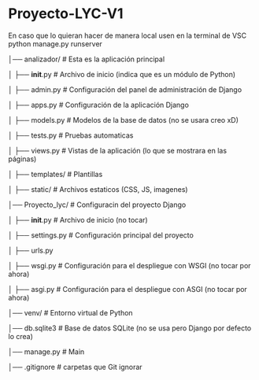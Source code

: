 # Proyecto-LYC-V1
En caso que lo quieran hacer de manera local usen en la terminal de VSC python manage.py runserver


│── analizador/      # Esta es la aplicación principal

│   ├── __init__.py  # Archivo de inicio (indica que es un módulo de Python)

│   ├── admin.py     # Configuración del panel de administración de Django

│   ├── apps.py      # Configuración de la aplicación Django

│   ├── models.py    # Modelos de la base de datos (no se usara creo xD)

│   ├── tests.py     # Pruebas automaticas 

│   ├── views.py     # Vistas de la aplicación (lo que se mostrara en las páginas)

│   ├── templates/   # Plantillas 

│   ├── static/      # Archivos estaticos (CSS, JS, imagenes)


│── Proyecto_lyc/     # Configuracin del proyecto Django

│   ├── __init__.py   # Archivo de inicio (no tocar)

│   ├── settings.py   # Configuración principal del proyecto

│   ├── urls.py       

│   ├── wsgi.py       # Configuración para el despliegue con WSGI (no tocar por ahora)

│   ├── asgi.py       # Configuración para el despliegue con ASGI (no tocar por ahora)


│── venv/             # Entorno virtual de Python 

│── db.sqlite3        # Base de datos SQLite (no se usa pero Django por defecto lo crea)

│── manage.py         # Main

│── .gitignore        # carpetas que Git ignorar
